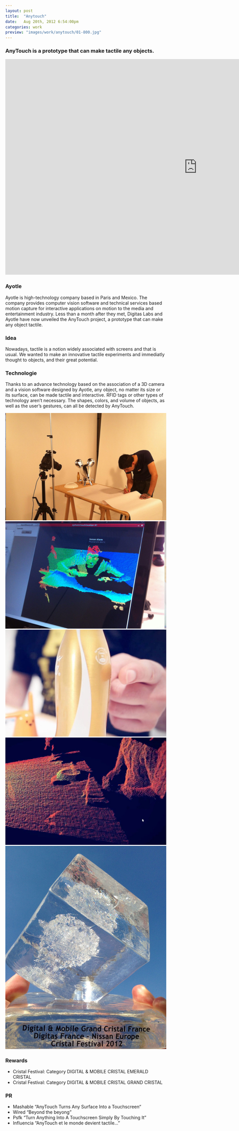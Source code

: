 ```yaml
---
layout: post
title:  "Anytouch"
date: 	Aug 20th, 2012 6:54:00pm
categories: work
preview: "images/work/anytouch/01-800.jpg"
---
```


### AnyTouch is a prototype that can make tactile any objects.
<iframe src="https://player.vimeo.com/video/43108191?title=0&byline=0&portrait=0" width="1200" height="675" frameborder="0" webkitallowfullscreen mozallowfullscreen allowfullscreen class="uk-responsive-width"></iframe>



### Ayotle
Ayotle is high-technology company based in Paris and Mexico. The company provides computer vision software and technical services based motion capture for interactive applications on motion to the media and entertainment industry. Less than a month after they met, Digitas Labs and Ayotle have now unveiled the AnyTouch project, a prototype that can make any object tactile.

### Idea
Nowadays, tactile is a notion widely associated with screens and that is usual. We wanted to make an innovative tactile experiments and immediatly thought to objects, and their great potential.

### Technologie
Thanks to an advance technology based on the association of a 3D camera and a vision software designed by Ayotle, any object, no matter its size or its surface, can be made tactile and interactive. RFID tags or other types of technology aren’t necessary. The shapes, colors, and volume of objects, as well as the user’s gestures, can all be detected by AnyTouch.

![Anytouch](/images/work/anytouch/03.jpg)
![Anytouch](/images/work/anytouch/02.jpg)
![Anytouch](/images/work/anytouch/05.jpg)
![Anytouch](/images/work/anytouch/06.jpg)
![Anytouch](/images/work/anytouch/04.jpg)

### Rewards

- Cristal Festival: Category DIGITAL & MOBILE CRISTAL EMERALD CRISTAL
- Cristal Festival: Category DIGITAL & MOBILE CRISTAL GRAND CRISTAL

### PR
- Mashable “AnyTouch Turns Any Surface Into a Touchscreen“ 
- Wired “Beyond the beyong”
- Psfk “Turn Anything Into A Touchscreen Simply By Touching It”
- Influencia “AnyTouch et le monde devient tactile…”